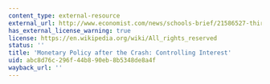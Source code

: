 ```yaml
---
content_type: external-resource
external_url: http://www.economist.com/news/schools-brief/21586527-third-our-series-articles-financial-crisis-looks-unconventional
has_external_license_warning: true
license: https://en.wikipedia.org/wiki/All_rights_reserved
status: ''
title: 'Monetary Policy after the Crash: Controlling Interest'
uid: abc8d76c-296f-44b8-90eb-8b5348de8a4f
wayback_url: ''
---
```

